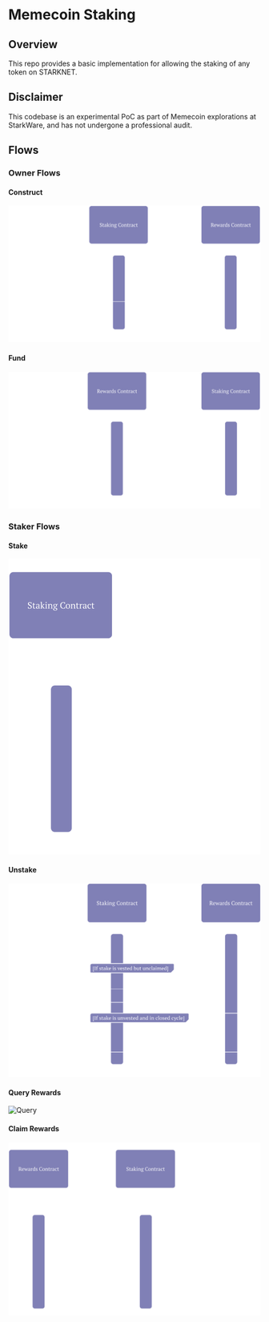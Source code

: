 # Memecoin Staking 

## Overview
This repo provides a basic implementation for allowing the staking of any token on STARKNET.

## Disclaimer
This codebase is an experimental PoC as part of Memecoin explorations at StarkWare, and has not undergone a professional audit.

## Flows
### Owner Flows
#### Construct
![Construct](assets/construct_flow.svg)
#### Fund
![Fund](assets/fund_flow.svg)

### Staker Flows
#### Stake
![Stake](assets/stake_flow.svg)
#### Unstake
![Unstake](assets/unstake_flow.svg)
#### Query Rewards
![Query](assets/query_rewards_flow.svg)
#### Claim Rewards
![Claim](assets/claim_flow.svg)

